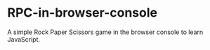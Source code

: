 # RPC-in-browser-console
A simple Rock Paper Scissors game in the browser console to learn JavaScript.
